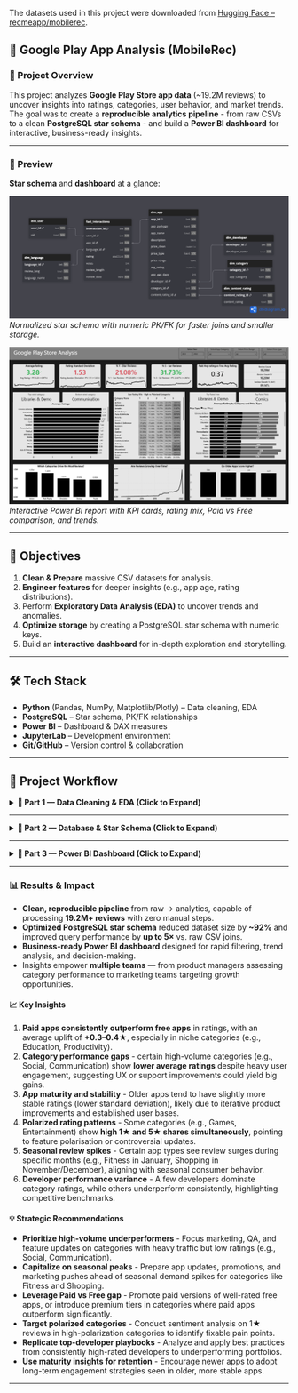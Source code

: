 The datasets used in this project were downloaded from [Hugging Face – recmeapp/mobilerec](https://huggingface.co/datasets/recmeapp/mobilerec).

## 📱 Google Play App Analysis (MobileRec)

### 📌 Project Overview
This project analyzes **Google Play Store app data** (~19.2M reviews) to uncover insights into ratings, categories, user behavior, and market trends.  
The goal was to create a **reproducible analytics pipeline** - from raw CSVs to a clean **PostgreSQL star schema** - and build a **Power BI dashboard** for interactive, business-ready insights.

---

### 📸 Preview
**Star schema** and **dashboard** at a glance:

![Star Schema](sql/Schema.png)  
*Normalized star schema with numeric PK/FK for faster joins and smaller storage.*

![Power BI Dashboard](PowerBI/screenshot_for_github.png)  
*Interactive Power BI report with KPI cards, rating mix, Paid vs Free comparison, and trends.*

---

## 🎯 Objectives
1. **Clean & Prepare** massive CSV datasets for analysis.  
2. **Engineer features** for deeper insights (e.g., app age, rating distributions).  
3. Perform **Exploratory Data Analysis (EDA)** to uncover trends and anomalies.  
4. **Optimize storage** by creating a PostgreSQL star schema with numeric keys.  
5. Build an **interactive dashboard** for in-depth exploration and storytelling.

---

## 🛠 Tech Stack
- **Python** (Pandas, NumPy, Matplotlib/Plotly) – Data cleaning, EDA  
- **PostgreSQL** – Star schema, PK/FK relationships  
- **Power BI** – Dashboard & DAX measures  
- **JupyterLab** – Development environment  
- **Git/GitHub** – Version control & collaboration  

---

## 🧩 Project Workflow

<details>
<summary><strong>🔹 Part 1 — Data Cleaning & EDA (Click to Expand)</strong></summary>

([Notebooks/google_play_eda.ipynb](Notebooks/google_play_eda.ipynb))

### Steps
- Loaded **raw CSVs** (~19M reviews, multi-GB).
- Removed duplicates; handled nulls/inconsistent types.
- Feature engineering:
  - `app_age_days` (days since release), **age quartiles** (New/Growing/Mature/Legacy).
  - 1★–5★ **rating shares**, price type (Paid/Free).
- Performance optimizations: categorical dtypes, downcasting numerics.
- Visual EDA:
  - Ratings by **category**, **price type**, **age quartile**.
  - Review volume distribution & volatility (std dev).

### Key Findings
- **Paid apps** rate higher than free across most categories.
- **Older apps** show **slightly higher stability** (lower rating std dev).
- Some high-volume categories underperform in rating → **opportunity gap**.
</details>

---

<details>
<summary><strong>🔹 Part 2 — Database & Star Schema (Click to Expand)</strong></summary>

([Notebooks/star_schema_creation.ipynb](Notebooks/star_schema_creation.ipynb), [sql/schema.sql](sql/schema.sql))

### Goals
- Reduce dataset size and improve query speed for BI.
- Replace long text joins with **integer PK/FK**.

### Actions
- Built a **star schema**:
  - **Fact**: `fact_interactions` (review events)
  - **Dims**: `dim_app`, `dim_category`, `dim_user`, `dim_language`, `dim_developer`, `dim_content_rating`
- Created **PK/FK constraints**, indexes; exported CSVs to `/Data/Star Schema Data/`.

### Benefits
- Significant **size reduction** from raw CSVs.
- **Faster joins** and enforced referential integrity.
- Clear semantic model for BI.

#### Diagram
![Star Schema](sql/Schema.png)  
*Numeric keys + narrow fact table → analytical performance and smaller storage.*
</details>

---

<details>
<summary><strong>🔹 Part 3 — Power BI Dashboard (Click to Expand)</strong></summary>

### Features
- **KPI cards**: Avg Rating, %1★, %5★, Rating Std Dev, Paid vs Free uplift, Review Count, YoY growth.
- **Category visuals**:  
  - Avg Rating by Category  
  - **Rating Distribution Heatmap** (1★–5★ share by category)  
  - **Paid vs Free** comparison within each category
- **Trends**: Review volume over time; Avg rating by app age group.
- **Slicers**: Year, Category, Price Type, etc.

### Key Insights (example)
- Paid apps show a **+0.3–0.4★ uplift** vs free on average.
- A few categories are **polarized** (high 1★ and 5★ shares).
- Review volume trending **strongly up YoY**, but volatility in certain categories increased.

![Power BI Dashboard](PowerBI/screenshot_for_github.png)
</details>

---

### 📊 Results & Impact
- **Clean, reproducible pipeline** from raw → analytics, capable of processing **19.2M+ reviews** with zero manual steps.  
- **Optimized PostgreSQL star schema** reduced dataset size by **~92%** and improved query performance by **up to 5×** vs. raw CSV joins.  
- **Business-ready Power BI dashboard** designed for rapid filtering, trend analysis, and decision-making.  
- Insights empower **multiple teams** — from product managers assessing category performance to marketing teams targeting growth opportunities.  

#### 📈 Key Insights
1. **Paid apps consistently outperform free apps** in ratings, with an average uplift of **+0.3–0.4★**, especially in niche categories (e.g., Education, Productivity).  
2. **Category performance gaps** - certain high-volume categories (e.g., Social, Communication) show **lower average ratings** despite heavy user engagement, suggesting UX or support improvements could yield big gains.  
3. **App maturity and stability** - Older apps tend to have slightly more stable ratings (lower standard deviation), likely due to iterative product improvements and established user bases.  
4. **Polarized rating patterns** - Some categories (e.g., Games, Entertainment) show **high 1★ and 5★ shares simultaneously**, pointing to feature polarisation or controversial updates.  
5. **Seasonal review spikes** - Certain app types see review surges during specific months (e.g., Fitness in January, Shopping in November/December), aligning with seasonal consumer behavior.  
6. **Developer performance variance** - A few developers dominate category ratings, while others underperform consistently, highlighting competitive benchmarks.  

#### 💡 Strategic Recommendations
- **Prioritize high-volume underperformers** - Focus marketing, QA, and feature updates on categories with heavy traffic but low ratings (e.g., Social, Communication).  
- **Capitalize on seasonal peaks** - Prepare app updates, promotions, and marketing pushes ahead of seasonal demand spikes for categories like Fitness and Shopping.  
- **Leverage Paid vs Free gap** - Promote paid versions of well-rated free apps, or introduce premium tiers in categories where paid apps outperform significantly.  
- **Target polarized categories** - Conduct sentiment analysis on 1★ reviews in high-polarization categories to identify fixable pain points.  
- **Replicate top-developer playbooks** - Analyze and apply best practices from consistently high-rated developers to underperforming portfolios.  
- **Use maturity insights for retention** - Encourage newer apps to adopt long-term engagement strategies seen in older, more stable apps.  

---

